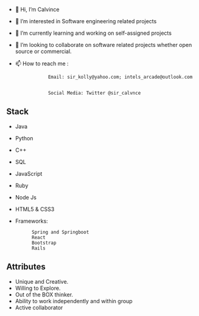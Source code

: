 - 👋 Hi, I’m Calvince
- 👀 I’m interested in Software engineering related projects
- 🌱 I’m currently learning and working on self-assigned projects
- 💞️ I’m looking to collaborate on software related projects whether open source or commercial.


- 📫 How to reach me :


                  Email: sir_kolly@yahoo.com; intels_arcade@outlook.com
                  
                  
                  Social Media: Twitter @sir_calvnce
Stack
--------
- Java
- Python
- C++
- SQL
- JavaScript
- Ruby
- Node Js
- HTML5 & CSS3
- Frameworks:
            
            Spring and Springboot
            React
            Bootstrap
            Rails
            

Attributes
----------
- Unique and Creative.
- Willing to Explore.
- Out of the BOX thinker.
- Ability to work independently and within group
- Active collaborator

<!---
calvnce/calvnce is a ✨ special ✨ repository because its `README.md` (this file) appears on your GitHub profile.
You can click the Preview link to take a look at your changes.
--->
